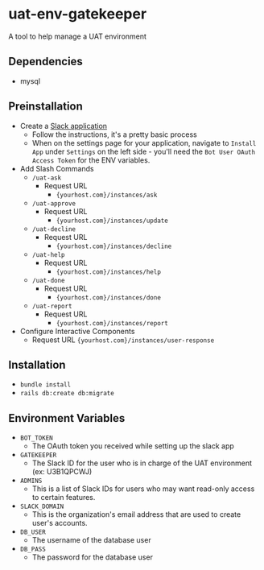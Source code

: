 # uat-env-gatekeeper
A tool to help manage a UAT environment

## Dependencies
- mysql

## Preinstallation
- Create a [Slack application](https://api.slack.com/apps)
    - Follow the instructions, it's a pretty basic process
    - When on the settings page for your application, navigate to `Install App` under `Settings` on the left side - you'll need the `Bot User OAuth Access Token` for the ENV variables.
- Add Slash Commands
    - `/uat-ask`
        - Request URL
            - `{yourhost.com}/instances/ask`
    - `/uat-approve`
        - Request URL
            - `{yourhost.com}/instances/update`
    - `/uat-decline`
        - Request URL
            - `{yourhost.com}/instances/decline`
    - `/uat-help`
        - Request URL
            - `{yourhost.com}/instances/help`
    - `/uat-done`
        - Request URL
            - `{yourhost.com}/instances/done`
    - `/uat-report`
        - Request URL
            - `{yourhost.com}/instances/report`
- Configure Interactive Components
    - Request URL
        `{yourhost.com}/instances/user-response`

## Installation
- `bundle install`
- `rails db:create db:migrate`

## Environment Variables
- `BOT_TOKEN`
    - The OAuth token you received while setting up the slack app
- `GATEKEEPER`
    - The Slack ID for the user who is in charge of the UAT environment (ex: U3B1QPCWJ)
- `ADMINS`
    - This is a list of Slack IDs for users who may want read-only access to certain features.
- `SLACK_DOMAIN`
    - This is the organization's email address that are used to create user's accounts.
- `DB_USER`
    - The username of the database user
- `DB_PASS`
    - The password for the database user